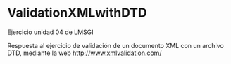 # ValidationXMLwithDTD
Ejercicio unidad 04 de LMSGI

Respuesta al ejercicio de validación de un documento XML con un archivo DTD, mediante la web http://www.xmlvalidation.com/
